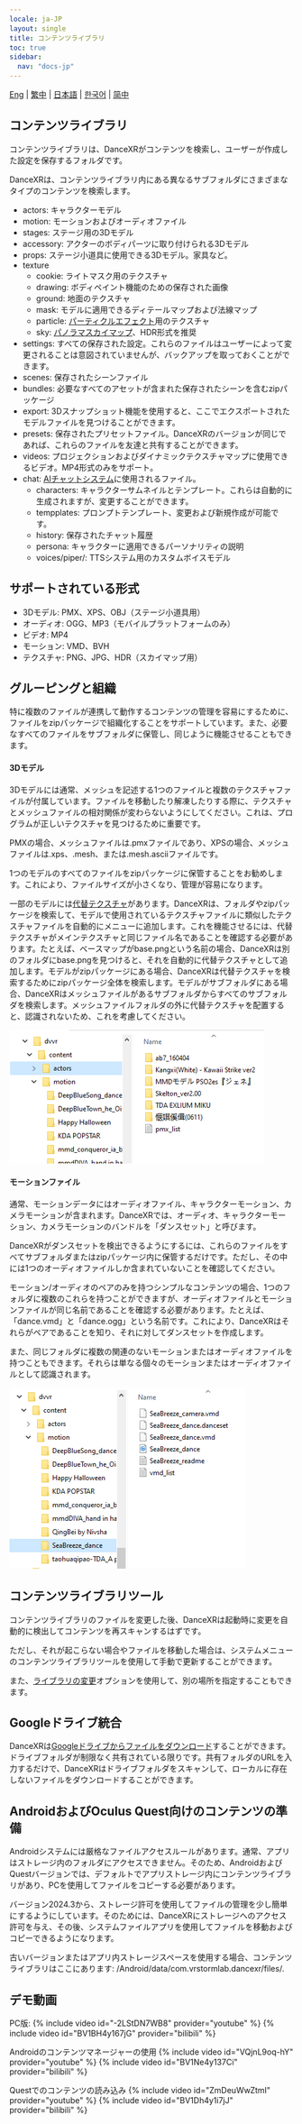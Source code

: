 ```yaml
---
locale: ja-JP
layout: single
title: コンテンツライブラリ
toc: true
sidebar:
  nav: "docs-jp"
---
```

[Eng](/dancexr/preparecontent) | [繁中](/tw/dancexr/preparecontent) | [日本語](/jp/dancexr/preparecontent) | [한국어](/kr/dancexr/preparecontent) | [简中](/zh/dancexr/preparecontent)

## コンテンツライブラリ

コンテンツライブラリは、DanceXRがコンテンツを検索し、ユーザーが作成した設定を保存するフォルダです。

DanceXRは、コンテンツライブラリ内にある異なるサブフォルダにさまざまなタイプのコンテンツを検索します。

* actors: キャラクターモデル
* motion: モーションおよびオーディオファイル
* stages: ステージ用の3Dモデル
* accessory: アクターのボディパーツに取り付けられる3Dモデル
* props: ステージ小道具に使用できる3Dモデル。家具など。
* texture
  * cookie: ライトマスク用のテクスチャ
  * drawing: ボディペイント機能のための保存された画像
  * ground: 地面のテクスチャ
  * mask: モデルに適用できるディテールマップおよび法線マップ
  * particle: [パーティクルエフェクト](features/particles.md)用のテクスチャ
  * sky: [パノラマスカイマップ](features/skymap.md)、HDR形式を推奨
* settings: すべての保存された設定。これらのファイルはユーザーによって変更されることは意図されていませんが、バックアップを取っておくことができます。
* scenes: 保存されたシーンファイル
* bundles: 必要なすべてのアセットが含まれた保存されたシーンを含むzipパッケージ
* export: 3Dスナップショット機能を使用すると、ここでエクスポートされたモデルファイルを見つけることができます。
* presets: 保存されたプリセットファイル。DanceXRのバージョンが同じであれば、これらのファイルを友達と共有することができます。
* videos: プロジェクションおよびダイナミックテクスチャマップに使用できるビデオ。MP4形式のみをサポート。
* chat: [AIチャットシステム](ai_chat.md)に使用されるファイル。
  * characters: キャラクターサムネイルとテンプレート。これらは自動的に生成されますが、変更することができます。
  * tempplates: プロンプトテンプレート、変更および新規作成が可能です。
  * history: 保存されたチャット履歴
  * persona: キャラクターに適用できるパーソナリティの説明
  * voices/piper/: TTSシステム用のカスタムボイスモデル

## サポートされている形式

* 3Dモデル: PMX、XPS、OBJ（ステージ小道具用）
* オーディオ: OGG、MP3（モバイルプラットフォームのみ）
* ビデオ: MP4
* モーション: VMD、BVH
* テクスチャ: PNG、JPG、HDR（スカイマップ用）

## グルーピングと組織

特に複数のファイルが連携して動作するコンテンツの管理を容易にするために、ファイルをzipパッケージで組織化することをサポートしています。また、必要なすべてのファイルをサブフォルダに保管し、同じように機能させることもできます。

#### 3Dモデル
<a id="3d-models"></a>

3Dモデルには通常、メッシュを記述する1つのファイルと複数のテクスチャファイルが付属しています。ファイルを移動したり解凍したりする際に、テクスチャとメッシュファイルの相対関係が変わらないようにしてください。これは、プログラムが正しいテクスチャを見つけるために重要です。

PMXの場合、メッシュファイルは.pmxファイルであり、XPSの場合、メッシュファイルは.xps、.mesh、または.mesh.asciiファイルです。

1つのモデルのすべてのファイルをzipパッケージに保管することをお勧めします。これにより、ファイルサイズが小さくなり、管理が容易になります。

一部のモデルには[代替テクスチャ](features/alternative_textures.md)があります。DanceXRは、フォルダやzipパッケージを検索して、モデルで使用されているテクスチャファイルに類似したテクスチャファイルを自動的にメニューに追加します。これを機能させるには、代替テクスチャがメインテクスチャと同じファイル名であることを確認する必要があります。たとえば、ベースマップがbase.pngという名前の場合、DanceXRは別のフォルダにbase.pngを見つけると、それを自動的に代替テクスチャとして追加します。モデルがzipパッケージにある場合、DanceXRは代替テクスチャを検索するためにzipパッケージ全体を検索します。モデルがサブフォルダにある場合、DanceXRはメッシュファイルがあるサブフォルダからすべてのサブフォルダを検索します。メッシュファイルフォルダの外に代替テクスチャを配置すると、認識されないため、これを考慮してください。

![actorsフォルダの例](/images/content_actors.PNG)

#### モーションファイル
<a id="motion-files"></a>

通常、モーションデータにはオーディオファイル、キャラクターモーション、カメラモーションが含まれます。DanceXRでは、オーディオ、キャラクターモーション、カメラモーションのバンドルを「ダンスセット」と呼びます。

DanceXRがダンスセットを検出できるようにするには、これらのファイルをすべてサブフォルダまたはzipパッケージ内に保管するだけです。ただし、その中には1つのオーディオファイルしか含まれていないことを確認してください。

モーション/オーディオのペアのみを持つシンプルなコンテンツの場合、1つのフォルダに複数のこれらを持つことができますが、オーディオファイルとモーションファイルが同じ名前であることを確認する必要があります。たとえば、「dance.vmd」と「dance.ogg」という名前です。これにより、DanceXRはそれらがペアであることを知り、それに対してダンスセットを作成します。

また、同じフォルダに複数の関連のないモーションまたはオーディオファイルを持つこともできます。それらは単なる個々のモーションまたはオーディオファイルとして認識されます。

![motionフォルダの例](/images/content_motion.PNG)

## コンテンツライブラリツール

コンテンツライブラリのファイルを変更した後、DanceXRは起動時に変更を自動的に検出してコンテンツを再スキャンするはずです。

ただし、それが起こらない場合やファイルを移動した場合は、システムメニューのコンテンツライブラリツールを使用して手動で更新することができます。

また、[ライブラリの変更](features/googledrive.md)オプションを使用して、別の場所を指定することもできます。

## Googleドライブ統合
DanceXRは[Googleドライブからファイルをダウンロード](features/googledrive.md)することができます。ドライブフォルダが制限なく共有されている限りです。共有フォルダのURLを入力するだけで、DanceXRはドライブフォルダをスキャンして、ローカルに存在しないファイルをダウンロードすることができます。

## AndroidおよびOculus Quest向けのコンテンツの準備

Androidシステムには厳格なファイルアクセスルールがあります。通常、アプリはストレージ内のフォルダにアクセスできません。そのため、AndroidおよびQuestバージョンでは、デフォルトでアプリストレージ内にコンテンツライブラリがあり、PCを使用してファイルをコピーする必要があります。

バージョン2024.3から、ストレージ許可を使用してファイルの管理を少し簡単にするようにしています。そのためには、DanceXRにストレージへのアクセス許可を与え、その後、システムファイルアプリを使用してファイルを移動およびコピーできるようになります。

古いバージョンまたはアプリ内ストレージスペースを使用する場合、コンテンツライブラリはここにあります: /Android/data/com.vrstormlab.dancexr/files/.

## デモ動画

PC版:
{% include video id="-2LStDN7WB8" provider="youtube" %}
{% include video id="BV1BH4y167jG" provider="bilibili" %}

Androidのコンテンツマネージャーの使用
{% include video id="VQjnL9oq-hY" provider="youtube" %}
{% include video id="BV1Ne4y137Ci" provider="bilibili" %}

Questでのコンテンツの読み込み
{% include video id="ZmDeuWwZtmI" provider="youtube" %}
{% include video id="BV1Dh4y1i7jJ" provider="bilibili" %}
